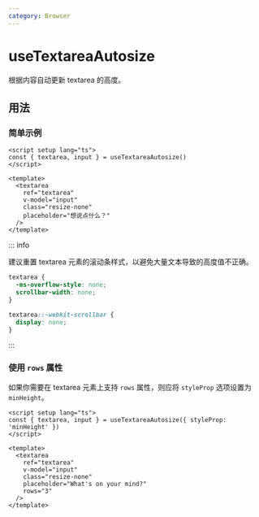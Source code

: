 ```yaml
---
category: Browser
---
```


# useTextareaAutosize

根据内容自动更新 textarea 的高度。

## 用法

### 简单示例

```vue
<script setup lang="ts">
const { textarea, input } = useTextareaAutosize()
</script>

<template>
  <textarea
    ref="textarea"
    v-model="input"
    class="resize-none"
    placeholder="想说点什么？"
  />
</template>
```

::: info

建议重置 textarea 元素的滚动条样式，以避免大量文本导致的高度值不正确。

```css
textarea {
  -ms-overflow-style: none;
  scrollbar-width: none;
}

textarea::-webkit-scrollbar {
  display: none;
}
```

:::

### 使用 `rows` 属性

如果你需要在 textarea 元素上支持 `rows` 属性，则应将 `styleProp` 选项设置为 `minHeight`。

```vue
<script setup lang="ts">
const { textarea, input } = useTextareaAutosize({ styleProp: 'minHeight' })
</script>

<template>
  <textarea
    ref="textarea"
    v-model="input"
    class="resize-none"
    placeholder="What's on your mind?"
    rows="3"
  />
</template>
```
